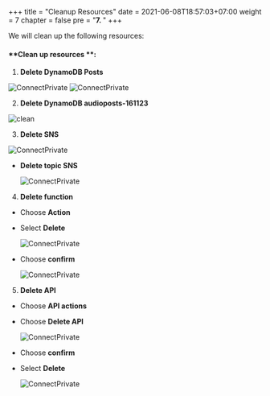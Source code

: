+++
title = "Cleanup Resources"
date = 2021-06-08T18:57:03+07:00
weight = 7
chapter = false
pre = "<b>7. </b>"
+++

We will clean up the following resources:

#### **Clean up resources **:

1.  **Delete DynamoDB Posts**

  ![ConnectPrivate](../images/7/7.1.png)
  ![ConnectPrivate](../images/7/7.2.png)

2. **Delete DynamoDB audioposts-161123**

![clean](../images/7/delete_dynamodb.png?width=90pc)

3. **Delete SNS**

  ![ConnectPrivate](../images/7/7.3.png)

- **Delete topic SNS**

  ![ConnectPrivate](../images/7/7.4.png)

4. **Delete function**

- Choose **Action**
- Select **Delete**

  ![ConnectPrivate](../images/7/7.5.png)

- Choose **confirm**

  ![ConnectPrivate](../images/7/7.6.png)

5. **Delete API**

- Choose **API actions**
- Choose **Delete API**

  ![ConnectPrivate](../images/7/7.7.png)

- Choose **confirm**
- Select **Delete**

  ![ConnectPrivate](../images/7/7.8.png)